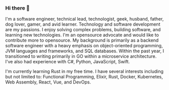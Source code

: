 ### Hi there 👋

I'm a software engineer, technical lead, technologist, geek, husband, father, dog lover, gamer, and avid learner. Technology and software development are my passions. I enjoy solving complex problems, building software, and learning new technologies. I'm an opensource advocate and would like to contribute more to opensource. My background is primarily as a backend software engineer with a heavy emphasis on object-oriented programming, JVM languages and frameworks, and SQL databases. Within the past year, I transitioned to writing primarily in GO within a microservice architecture. I've also had experience with C#, Python, JavaScript, Swift.

I'm currently learning Rust in my free time. I have several interests including but not limited to: Functional Programming, Elixir, Rust, Docker, Kubernetes, Web Assembly, React, Vue, and DevOps.

<!--
**jkratz55/jkratz55** is a ✨ _special_ ✨ repository because its `README.md` (this file) appears on your GitHub profile.

Here are some ideas to get you started:

- 🔭 I’m currently working on ...
- 🌱 I’m currently learning ...
- 👯 I’m looking to collaborate on ...
- 🤔 I’m looking for help with ...
- 💬 Ask me about ...
- 📫 How to reach me: ...
- 😄 Pronouns: ...
- ⚡ Fun fact: ...
-->
